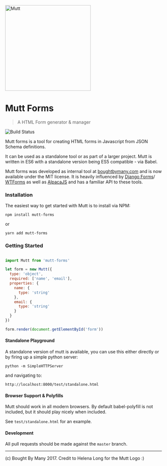 <img src="https://raw.githubusercontent.com/boughtbymany/mutt-forms/master/docs/mutt.svg?sanitize=true" alt="Mutt" width="275">

# Mutt Forms

> A HTML Form generator & manager

![Build Status](https://travis-ci.org/boughtbymany/mutt-forms.svg?branch=master)

Mutt forms is a tool for creating HTML forms in Javascript
from JSON Schema definitions.

It can be used as a standalone tool or as part of a larger
project. Mutt is written in ES6 with a standalone version
being ES5 compatible - via Babel.

Mutt forms was developed as internal tool at [boughtbymany.com](https://boughtbymany.com) and is now available under the 
MIT license. It is heavily influenced by [Django Forms](https://docs.djangoproject.com/en/1.10/topics/forms/)/
[WTForms](http://wtforms.readthedocs.io/en/latest/) as well as [AlpacaJS](http://www.alpacajs.org/) and has a familiar 
API to these tools.


### Installation

The easiest way to get started with Mutt is to install via NPM:

`npm install mutt-forms`

or

`yarn add mutt-forms`


### Getting Started

```javascript

import Mutt from 'mutt-forms'

let form = new Mutt({
  type: 'object',
  required: ['name', 'email'],
  properties: {
    name: {
	  type: 'string'
	},
	email: {
	  type: 'string'
	}
  }
})

form.render(document.getElementById('form'))
```

#### Standalone Playground

A standalone version of mutt is available, you can use this either
directly or by firing up a simple python server:

`python -m SimpleHTTPServer`

and navigating to:

`http://localhost:8000/test/standalone.html`

#### Browser Support & Polyfills

Mutt should work in all modern browsers. By default babel-polyfill
is not included, but it should play nicely when included.

See `test/standalone.html` for an example.

#### Development

All pull requests should be made against the `master` branch.

---

(c) Bought By Many 2017. Credit to Helena Long for the Mutt Logo :)

